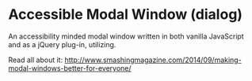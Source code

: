 Accessible Modal Window (dialog)
================

An accessibility minded modal window written in both vanilla JavaScript and as a jQuery plug-in, utilizing.


Read all about it:
http://www.smashingmagazine.com/2014/09/making-modal-windows-better-for-everyone/
